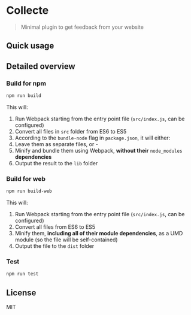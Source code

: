 # Collecte

> Minimal plugin to get feedback from your website

## Quick usage

## Detailed overview

### Build for npm

```sh
npm run build
```

This will:

1.  Run Webpack starting from the entry point file (`src/index.js`, can be configured)
2.  Convert all files in `src` folder from ES6 to ES5
3.  According to the `bundle-node` flag in `package.json`, it will either:
4.  Leave them as separate files, or -
5.  Minify and bundle them using Webpack, **without their** `node_modules` **dependencies**
6.  Output the result to the `lib` folder

### Build for web

```sh
npm run build-web
```

This will:

1.  Run Webpack starting from the entry point file (`src/index.js`, can be configured)
2.  Convert all files from ES6 to ES5
3.  Minify them, **including all of their module dependencies**, as a UMD module (so the file will be self-contained)
4.  Output the file to the `dist` folder

### Test

```sh
npm run test
```

## License

MIT
